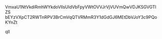 VmxaU1NtVkdiRmhWYkdoVllsUldVbFpyVWtOVVJrVjVUVmQwVDJKSGVGTlZS
bEYzVXpCT2RWTnRPV3BrCmVqQTVRMmR3Y1dGdGJ6MEtDbVJoY3c9PQoKYnZt

qll